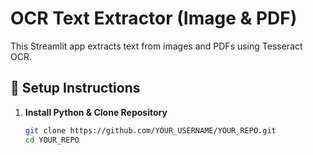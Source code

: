 # OCR Text Extractor (Image & PDF)

This Streamlit app extracts text from images and PDFs using Tesseract OCR.

## 🔹 Setup Instructions

1. **Install Python & Clone Repository**
   ```bash
   git clone https://github.com/YOUR_USERNAME/YOUR_REPO.git
   cd YOUR_REPO
